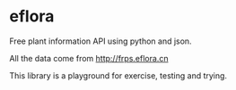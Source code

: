 # eflora
Free plant information API using python and json.

All the data come from http://frps.eflora.cn

This library is a playground for exercise, testing and trying.